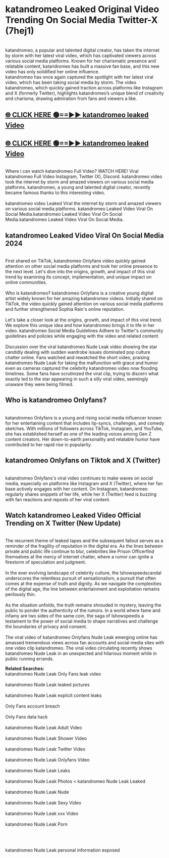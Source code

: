 # katandromeo Leaked Original Video Trending On Social Media Twitter-X (7hej1)

<br>
katandromeo, a popular and talented digital creator, has taken the internet by storm with her latest viral video, which has captivated viewers across various social media platforms. Known for her charismatic presence and relatable content, katandromeo has built a massive fan base, and this new video has only solidified her online influence.
<br>
katandromeo has once again captured the spotlight with her latest viral video, which has been taking social media by storm. The video katandromeo, which quickly gained traction across platforms like Instagram and X (formerly Twitter), highlights katandromeo’s unique blend of creativity and charisma, drawing admiration from fans and viewers a like.
<br>

## [🌐 CLICK HERE 🟢==►►  katandromeo leaked Video ](https://onlyclips.site?title=katandromeo&ref=git)

## [🌐 CLICK HERE 🟢==►►  katandromeo leaked Video ](https://onlyclips.site?title=katandromeo&ref=git)



<br>
Where i can watch katandromeo Full Video? WATCH HERE! Viral katandromeo Full Video Instagram, Twitter (X), Discord. katandromeo video took the internet by storm and amazed viewers on various social media platforms. katandromeo, a young and talented digital creator, recently became famous thanks to this interesting video.
<br><br>
katandromeo video Leaked Viral the internet by storm and amazed viewers on various social media platforms. katandromeo Leaked Video Viral On Social Media.katandromeo Leaked Video Viral On Social Media.katandromeo Leaked Video Viral On Social Media.
<br>

<h2>katandromeo Leaked Video Viral On Social Media 2024</h2>
<br>
First shared on TikTok, katandromeo Onlyfans video quickly gained attention on other social media platforms and took her online presence to the next level. Let's dive into the origins, growth, and impact of this viral trend by examining its concept, implementation, and unique impact on online communities.
<br><br>
Who is katandromeo? katandromeo Onlyfans is a creative young digital artist widely known for her amazing katandromeo videos. Initially shared on TikTok, the video quickly gained attention on various social media platforms and further strengthened Sophia Rain's online reputation.
<br><br>
Let's take a closer look at the origins, growth, and impact of this viral trend. We explore this unique idea and how katandromeo brings it to life in her video. katandromeo Social Media Guidelines Adhere to Twitter's community guidelines and policies while engaging with the video and related content.
<br><br>
Discussion over the viral katandromeo Nude Leak video showing the star candidly dealing with sudden wardrobe issues dominated pop culture chatter online. Fans watched and rewatched the short video, praising katandromeo Nude Leak for taking the malfunction with grace and humor even as cameras captured the celebrity katandromeo video now flooding timelines. Some fans have scrutinized the viral clip, trying to discern what exactly led to the star appearing in such a silly viral video, seemingly unaware they were being filmed.
<br>

<h2>Who is katandromeo Onlyfans?</h2>
<br>
katandromeo Onlyfans is a young and rising social media influencer known for her entertaining content that includes lip-syncs, challenges, and comedy sketches. With millions of followers across TikTok, Instagram, and YouTube, she has established herself as one of the leading voices among Gen Z content creators. Her down-to-earth personality and relatable humor have contributed to her rapid rise in popularity.
<br>
<h2>katandromeo Onlyfans on Tiktok and X (Twitter)</h2>
<br>
katandromeo Onlyfans's viral video continues to make waves on social media, especially on platforms like Instagram and X (Twitter), where her fan base actively engages with her content. On Instagram, katandromeo regularly shares snippets of her life, while her X (Twitter) feed is buzzing with fan reactions and reposts of her viral content.
<br>
<h2>Watch katandromeo Leaked Video Official Trending on X Twitter (New Update)</h2>
<br>
The recurrent theme of leaked tapes and the subsequent fallout serves as a reminder of the fragility of reputation in the digital era. As the lines between private and public life continue to blur, celebrities like Prison Officerfind themselves at the mercy of internet chatter, where a rumor can ignite a firestorm of speculation and judgment.
<br><br>
In the ever evolving landscape of celebrity culture, the Ishowspeedscandal underscores the relentless pursuit of sensationalism, a pursuit that often comes at the expense of truth and dignity. As we navigate the complexities of the digital age, the line between entertainment and exploitation remains perilously thin.
<br><br>
As the situation unfolds, the truth remains shrouded in mystery, leaving the public to ponder the authenticity of the rumors. In a world where fame and infamy are two sides of the same coin, the saga of Ishowspeedis a testament to the power of social media to shape narratives and challenge the boundaries of privacy and consent.
<br><br>
The viral video of katandromeo Onlyfans Nude Leak emerging online has amassed tremendous views across fan accounts and social media sites with one video clip katandromeo. The viral video circulating recently shows katandromeo Nude Leak in an unexpected and hilarious moment while in public running errands.
<br>

<strong>Related Searches:</strong>
<br>
katandromeo Nude Leak Only Fans leak video
<br><br>
katandromeo Nude Leak leaked pictures
<br><br>
katandromeo Nude Leak explicit content leaks
<br><br>
Only Fans account breach
<br><br>
Only Fans data hack
<br><br>
katandromeo Nude Leak Adult Video
<br><br>
katandromeo Nude Leak Shower Video
<br><br>
katandromeo Nude Leak Twitter Video
<br><br>
katandromeo Nude Leak Onlyfans Video
<br><br>
katandromeo Nude Leak Leaks
<br><br>
katandromeo Nude Leak Photos
<
katandromeo Nude Leak Leaked
<br><br>
katandromeo Nude Leak Nude
<br><br>
katandromeo Nude Leak Sexy Video
<br><br>
katandromeo Nude Leak xxx Video
<br><br>
katandromeo Nude Leak Porn
<br><br>

<br><br>
katandromeo Nude Leak personal information exposed